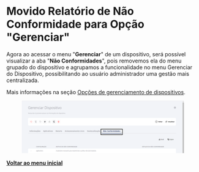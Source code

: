 # Movido Relatório de Não Conformidade para Opção "Gerenciar"

Agora ao acessar o menu "**Gerenciar**" de um dispositivo, será possível visualizar a aba "**Não Conformidades**", pois removemos ela do menu grupado do dispositivo e agrupamos a funcionalidade no menu Gerenciar do Dispositivo, possibilitando ao usuário administrador uma gestão mais centralizada.

Mais informações na seção [Opções de gerenciamento de dispositivos](../../portal/dispositivos/lista-de-dispositivos/opcoes-de-gerenciamento-de-dispositivos.md).

<figure><img src="../../../.gitbook/assets/image (40).png" alt=""><figcaption></figcaption></figure>

[**Voltar ao menu inicial**](./)
